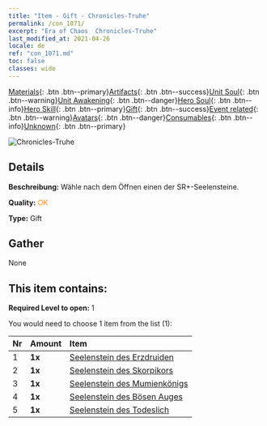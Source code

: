 ```yaml
---
title: "Item - Gift - Chronicles-Truhe"
permalink: /con_1071/
excerpt: "Era of Chaos  Chronicles-Truhe"
last_modified_at: 2021-04-26
locale: de
ref: "con_1071.md"
toc: false
classes: wide
---
```

 [Materials](/ItemsDE/){: .btn .btn--primary}[Artifacts](/ItemsDE/Artifacts/){: .btn .btn--success}[Unit Soul](/ItemsDE/UnitSoul/){: .btn .btn--warning}[Unit Awakening](/ItemsDE/UnitAwakening/){: .btn .btn--danger}[Hero Soul](/ItemsDE/HeroSoul/){: .btn .btn--info}[Hero Skill](/ItemsDE/HeroSkill/){: .btn .btn--primary}[Gift](/ItemsDE/Gift/){: .btn .btn--success}[Event related](/ItemsDE/Events/){: .btn .btn--warning}[Avatars](/ItemsDE/Avatars/){: .btn .btn--danger}[Consumables](/ItemsDE/Consumables/){: .btn .btn--info}[Unknown](/ItemsDE/Unknown/){: .btn .btn--primary}

 ![Chronicles-Truhe](/images/t/i_907245.png)

## Details
 **Beschreibung:** Wähle nach dem Öffnen einen der SR+-Seelensteine.

 **Quality:** <span style="color: #FF8C00">OK</span>

 **Type:** Gift

## Gather

  None

## This item contains:

 **Required Level to open:** 1

 You would need to choose 1 item from the list (1):

  | Nr | Amount |     Item    |
  |:---|:-------|:------------|
  | 1 |  **1x** | [Seelenstein des Erzdruiden](/ItemsDE/unt_296/) |  | 
  | 2 |  **1x** | [Seelenstein des Skorpikors](/ItemsDE/unt_333/) |  | 
  | 3 |  **1x** | [Seelenstein des Mumienkönigs](/ItemsDE/unt_304/) |  | 
  | 4 |  **1x** | [Seelenstein des Bösen Auges](/ItemsDE/unt_330/) |  | 
  | 5 |  **1x** | [Seelenstein des Todeslich](/ItemsDE/unt_301/) |  | 
